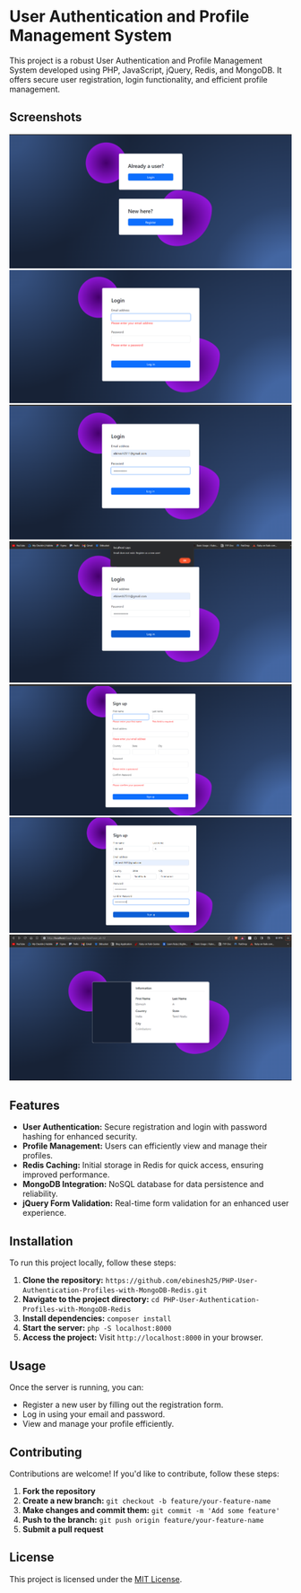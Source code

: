 # User Authentication and Profile Management System

This project is a robust User Authentication and Profile Management System developed using PHP, JavaScript, jQuery, Redis, and MongoDB. It offers secure user registration, login functionality, and efficient profile management.

## Screenshots

![index](output/index.png?raw=true)
![login](output/login.png?raw=true)
![Login1](output/Login1.png?raw=true)
![Login3](output/Login3.png?raw=true)
![Signup0](output/Signup0.png?raw=true)
![signup1](output/signup1.png?raw=true)
![profile](output/profile.png?raw=true)

## Features

- **User Authentication:** Secure registration and login with password hashing for enhanced security.
- **Profile Management:** Users can efficiently view and manage their profiles.
- **Redis Caching:** Initial storage in Redis for quick access, ensuring improved performance.
- **MongoDB Integration:** NoSQL database for data persistence and reliability.
- **jQuery Form Validation:** Real-time form validation for an enhanced user experience.

## Installation

To run this project locally, follow these steps:

1. **Clone the repository:** `https://github.com/ebinesh25/PHP-User-Authentication-Profiles-with-MongoDB-Redis.git`
2. **Navigate to the project directory:** `cd PHP-User-Authentication-Profiles-with-MongoDB-Redis`
3. **Install dependencies:** `composer install`
4. **Start the server:** `php -S localhost:8000`
5. **Access the project:** Visit `http://localhost:8000` in your browser.

## Usage

Once the server is running, you can:
- Register a new user by filling out the registration form.
- Log in using your email and password.
- View and manage your profile efficiently.

## Contributing

Contributions are welcome! If you'd like to contribute, follow these steps:
1. **Fork the repository**
2. **Create a new branch:** `git checkout -b feature/your-feature-name`
3. **Make changes and commit them:** `git commit -m 'Add some feature'`
4. **Push to the branch:** `git push origin feature/your-feature-name`
5. **Submit a pull request**

## License

This project is licensed under the [MIT License](LICENSE).

<!-- ![alt text](output/index.png?raw=true)
![alt text](output/login.png?raw=true)
![alt text](output/Login1.png?raw=true)
![alt text](output/Login3.png?raw=true)
![alt text](output/Signup0.png?raw=true)
![alt text](output/signup1.png?raw=true)
![alt text](output/profile.png?raw=true)
# Project Name

This project is called "Guvi-Login".

## Description

This project is a login system that allows users to sign up, log in, and view their profile.

## Screenshots

Below are some screenshots of the project:

![index](output/index.png?raw=true)
![login](output/login.png?raw=true)
![Login1](output/Login1.png?raw=true)
![Login3](output/Login3.png?raw=true)
![Signup0](output/Signup0.png?raw=true)
![signup1](output/signup1.png?raw=true)
![profile](output/profile.png?raw=true)

## Installation

To run this project locally, follow these steps:

1. Clone the repository: `git clone https://github.com/your-username/Guvi-Login.git`
2. Navigate to the project directory: `cd Guvi-Login`
3. Install the dependencies: `npm install`
4. Start the server: `npm start`
5. Open your web browser and visit: `http://localhost:3000`

## Usage

Once the server is running and you have accessed the project in your web browser, you can sign up, log in, and view your profile.

## Contributing

Contributions are welcome! If you would like to contribute to this project, please follow these steps:

1. Fork the repository
2. Create a new branch: `git checkout -b feature/your-feature-name`
3. Make your changes and commit them: `git commit -m 'Add some feature'`
4. Push to the branch: `git push origin feature/your-feature-name`
5. Submit a pull request

## License

This project is licensed under the [MIT License](LICENSE).
User Authentication and Profile Management System
This project is a comprehensive User Authentication and Profile Management System developed using PHP, JavaScript, jQuery, Redis, and MongoDB. It provides a secure and efficient platform for user registration, login, and profile management.

Features
User Authentication: Secure user registration and login functionality, with password hashing for enhanced security.
Profile Management: Users can view and manage their profiles, with data fetched efficiently from Redis or MongoDB as needed.
Redis Caching: User information is initially stored in Redis, a high-performance in-memory data store, ensuring quick access and improved performance.
MongoDB Integration: User data is also stored in MongoDB, a NoSQL database known for its scalability and flexibility. If user data is not found in Redis, the system fetches it from MongoDB, ensuring data persistence and reliability.
jQuery Form Validation: The system utilizes jQuery for form validation, providing real-time feedback and improving the overall user experience.
Installation
Clone the repository: git clone https://github.com/username/project.git
Navigate to the project directory: cd project
Install dependencies: composer install
Start the server: php -S localhost:8000
Visit localhost:8000 in your browser to start using the application.
Usage
Register a new user by filling out the registration form.
Log in with your email and password.
View and manage your profile.
Contributing
Pull requests are welcome. For major changes, please open an issue first to discuss what you would like to change.

License
MIT

It looks like you have a comprehensive structure for your README file, showcasing the "Guvi-Login" project. To impress your interviewer further, here's an enhanced version of your README file with additional details and formatting:

--- -->
